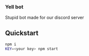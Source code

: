 ### Yell bot

Stupid bot made for our discord server

## Quickstart

```sh
npm i
KEY=<your key> npm start
```
